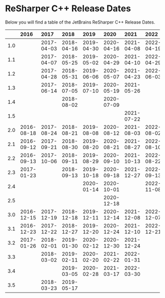 # ReSharper C++ Release Dates
Below you will find a table of the JetBrains ReSharper C++ Release Dates.

|     | 2016       | 2017       | 2018       | 2019       | 2020       | 2021       | 2022       |
|----:|:-----------|:-----------|:-----------|:-----------|:-----------|:-----------|:-----------|
| 1.0 |            | 2017-04-03 | 2018-04-16 | 2019-04-30 | 2020-04-16 | 2021-04-08 | 2022-04-19 |
| 1.1 |            | 2017-04-07 | 2018-05-25 | 2019-05-02 | 2020-04-29 | 2021-04-10 | 2022-04-29 |
| 1.2 |            | 2017-04-28 | 2018-05-31 | 2019-06-06 | 2020-05-07 | 2021-04-23 | 2022-06-03 |
| 1.3 |            | 2017-06-14 | 2018-07-05 | 2019-07-10 | 2020-05-19 | 2021-05-26 |            |
| 1.4 |            |            | 2018-08-02 |            | 2020-07-09 |            |            |
| 1.5 |            |            |            |            |            | 2021-07-22 |            |
| 2.0 | 2016-08-18 | 2017-08-24 | 2018-08-21 | 2019-08-08 | 2020-08-12 | 2021-08-03 | 2022-08-02 |
| 2.1 | 2016-09-12 | 2017-09-21 | 2018-08-30 | 2019-08-20 | 2020-08-21 | 2021-08-27 | 2022-08-10 |
| 2.2 | 2016-09-13 | 2017-10-06 | 2018-09-11 | 2019-08-29 | 2020-09-10 | 2021-10-13 | 2022-08-22 |
| 2.3 | 2017-01-23 |            | 2018-09-13 | 2019-10-18 | 2020-09-18 | 2021-12-27 | 2022-09-13 |
| 2.4 |            |            |            | 2020-01-14 | 2020-10-01 |            | 2022-11-08 |
| 2.5 |            |            |            |            | 2020-12-18 |            |            |
| 3.0 | 2016-12-15 | 2017-12-19 | 2018-12-18 | 2019-12-11 | 2020-12-14 | 2021-12-08 | 2022-12-07 |
| 3.1 | 2016-12-23 | 2017-12-22 | 2018-12-27 | 2019-12-20 | 2020-12-24 | 2021-12-10 | 2022-12-21 |
| 3.2 | 2017-01-26 | 2018-02-01 | 2019-01-30 | 2020-02-12 | 2020-12-30 | 2021-12-24 |            |
| 3.3 |            | 2018-03-02 | 2019-02-11 | 2020-02-20 | 2021-02-22 | 2022-01-31 |            |
| 3.4 |            |            | 2019-03-05 | 2020-02-28 | 2021-03-17 | 2022-03-30 |            |
| 3.5 |            | 2018-03-23 | 2019-05-17 |            |            |            |            |